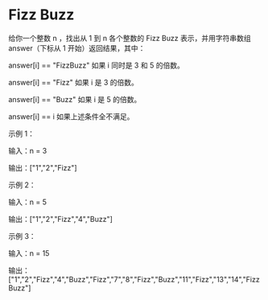 # Fizz Buzz
给你一个整数 n ，找出从 1 到 n 各个整数的 Fizz Buzz 表示，并用字符串数组 answer（下标从 1 开始）返回结果，其中：


answer[i] == "FizzBuzz" 如果 i 同时是 3 和 5 的倍数。

answer[i] == "Fizz" 如果 i 是 3 的倍数。

answer[i] == "Buzz" 如果 i 是 5 的倍数。

answer[i] == i 如果上述条件全不满足。
 

示例 1：

输入：n = 3

输出：["1","2","Fizz"]

示例 2：

输入：n = 5

输出：["1","2","Fizz","4","Buzz"]

示例 3：

输入：n = 15

输出：["1","2","Fizz","4","Buzz","Fizz","7","8","Fizz","Buzz","11","Fizz","13","14","FizzBuzz"]
